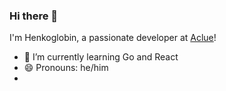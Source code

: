 ### Hi there 👋

I'm Henkoglobin, a passionate developer at [Aclue](http://www.aclue.de)!

- 🌱 I’m currently learning Go and React
- 😄 Pronouns: he/him
- 
<!--
**Henkoglobin/Henkoglobin** is a ✨ _special_ ✨ repository because its `README.md` (this file) appears on your GitHub profile.

Here are some ideas to get you started:

- 🔭 I’m currently working on ...
- 🌱 I’m currently learning ...
- 👯 I’m looking to collaborate on ...
- 🤔 I’m looking for help with ...
- 💬 Ask me about ...
- 📫 How to reach me: ...
- 😄 Pronouns: ...
- ⚡ Fun fact: ...
-->
